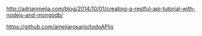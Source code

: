http://adrianmejia.com/blog/2014/10/01/creating-a-restful-api-tutorial-with-nodejs-and-mongodb/

https://github.com/amejiarosario/todoAPIjs

